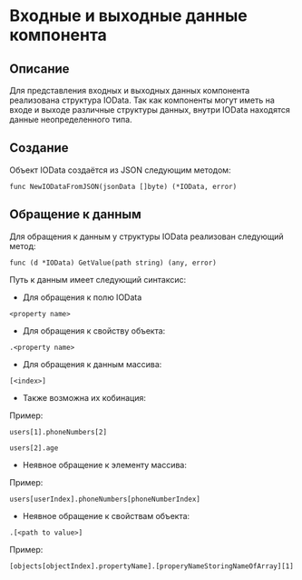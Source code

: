# Входные и выходные данные компонента

## Описание

Для представления входных и выходных данных компонента реализована структура IOData.
Так как компоненты могут иметь на входе и выходе различные структуры данных, внутри 
IOData находятся данные неопределенного типа.


## Создание 

Объект IOData создаётся из JSON следующим методом:

```golang
func NewIODataFromJSON(jsonData []byte) (*IOData, error) 
```

## Обращение к данным

Для обращения к данным у структуры IOData реализован следующий метод:

```golang
func (d *IOData) GetValue(path string) (any, error)
```

Путь к данным имеет следующий синтаксис:


- Для обращения к полю IOData
```
<property name>
```

- Для обращения к свойству объекта:
```
.<property name>
```

- Для обращения к данным массива:
```
[<index>]
```

- Также возможна их кобинация:

Пример:
```
users[1].phoneNumbers[2]
```
```
users[2].age
```

- Неявное обращение к элементу массива:

Пример:
```
users[userIndex].phoneNumbers[phoneNumberIndex]
```

- Неявное обращение к свойствам объекта:
```
.[<path to value>]
```

Пример:
```
[objects[objectIndex].propertyName].[properyNameStoringNameOfArray][1]
```

